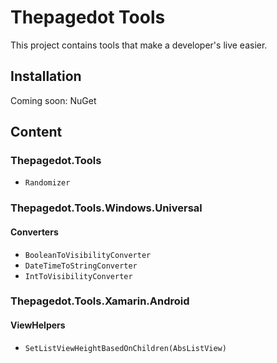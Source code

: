 # Thepagedot Tools
This project contains tools that make a developer's live easier. 

## Installation
Coming soon: NuGet

## Content
### Thepagedot.Tools
- `Randomizer`

### Thepagedot.Tools.Windows.Universal
#### Converters
- `BooleanToVisibilityConverter`
- `DateTimeToStringConverter`
- `IntToVisibilityConverter`

### Thepagedot.Tools.Xamarin.Android
#### ViewHelpers
- `SetListViewHeightBasedOnChildren(AbsListView)`


